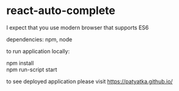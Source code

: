 # react-auto-complete

I expect that you use modern browser that supports ES6

dependencies: 
npm, node

to run application locally: 

  npm install  
  npm run-script start

to see deployed application please visit https://patyatka.github.io/
